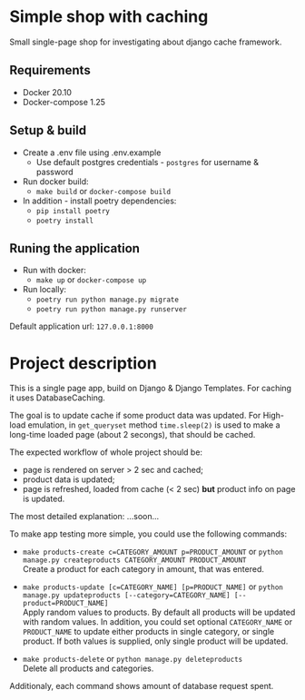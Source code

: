 # Simple shop with caching
Small single-page shop for investigating about django cache framework.


## Requirements

* Docker 20.10
* Docker-compose 1.25


## Setup & build
* Create a .env file using .env.example
  * Use default postgres credentials - `postgres` for username & password
* Run docker build:  
  * `make build` or `docker-compose build`
* In addition - install poetry dependencies:
    * `pip install poetry`
    * `poetry install`


## Runing the application
* Run with docker:
  * `make up` or `docker-compose up`
* Run locally:
    * `poetry run python manage.py migrate`
    * `poetry run python manage.py runserver`

Default application url: ` 127.0.0.1:8000 `


# Project description
This is a single page app, build on Django & Django Templates. For caching it uses DatabaseCaching.

The goal is to update cache if some product data was updated. For High-load emulation, in `get_queryset` method `time.sleep(2)` is used to make a long-time loaded page (about 2 secongs), that should be cached.  

The expected workflow of whole project should be:
* page is rendered on server > 2 sec and cached;
* product data is updated;
* page is refreshed, loaded from cache (< 2 sec) **but** product info on page is updated.

The most detailed explanation: ...soon...

To make app testing more simple, you could use the following commands:
* `make products-create c=CATEGORY_AMOUNT p=PRODUCT_AMOUNT`  or  `python manage.py createproducts CATEGORY_AMOUNT PRODUCT_AMOUNT`  
Create a product for each category in amount, that was entered.

* `make products-update [c=CATEGORY_NAME] [p=PRODUCT_NAME]`  or  `python manage.py updateproducts [--category=CATEGORY_NAME] [--product=PRODUCT_NAME]`  
Apply random values to products. By default all products will be updated with random values. In addition, you could set optional `CATEGORY_NAME` or `PRODUCT_NAME` to update either products in single category, or single product. If both values is supplied, only single product will be updated.

* `make products-delete`  or  `python manage.py deleteproducts`  
Delete all products and categories.

Additionaly, each command shows amount of database request spent.
